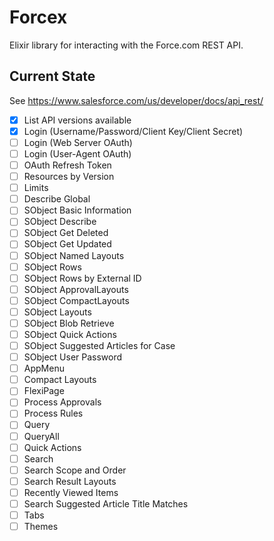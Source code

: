 Forcex
======
Elixir library for interacting with the Force.com REST API.

Current State
-------------
See https://www.salesforce.com/us/developer/docs/api_rest/

 - [x] List API versions available
 - [x] Login (Username/Password/Client Key/Client Secret)
 - [ ] Login (Web Server OAuth)
 - [ ] Login (User-Agent OAuth)
 - [ ] OAuth Refresh Token
 - [ ] Resources by Version
 - [ ] Limits
 - [ ] Describe Global
 - [ ] SObject Basic Information
 - [ ] SObject Describe
 - [ ] SObject Get Deleted
 - [ ] SObject Get Updated
 - [ ] SObject Named Layouts
 - [ ] SObject Rows
 - [ ] SObject Rows by External ID
 - [ ] SObject ApprovalLayouts
 - [ ] SObject CompactLayouts
 - [ ] SObject Layouts
 - [ ] SObject Blob Retrieve
 - [ ] SObject Quick Actions
 - [ ] SObject Suggested Articles for Case
 - [ ] SObject User Password
 - [ ] AppMenu
 - [ ] Compact Layouts
 - [ ] FlexiPage
 - [ ] Process Approvals
 - [ ] Process Rules
 - [ ] Query
 - [ ] QueryAll
 - [ ] Quick Actions
 - [ ] Search
 - [ ] Search Scope and Order
 - [ ] Search Result Layouts
 - [ ] Recently Viewed Items
 - [ ] Search Suggested Article Title Matches
 - [ ] Tabs
 - [ ] Themes
